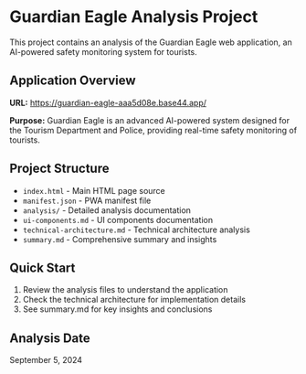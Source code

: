 # Guardian Eagle Analysis Project

This project contains an analysis of the Guardian Eagle web application, an AI-powered safety monitoring system for tourists.

## Application Overview

**URL:** https://guardian-eagle-aaa5d08e.base44.app/

**Purpose:** Guardian Eagle is an advanced AI-powered system designed for the Tourism Department and Police, providing real-time safety monitoring of tourists.

## Project Structure

- `index.html` - Main HTML page source
- `manifest.json` - PWA manifest file
- `analysis/` - Detailed analysis documentation
- `ui-components.md` - UI components documentation
- `technical-architecture.md` - Technical architecture analysis
- `summary.md` - Comprehensive summary and insights

## Quick Start

1. Review the analysis files to understand the application
2. Check the technical architecture for implementation details
3. See summary.md for key insights and conclusions

## Analysis Date

September 5, 2024
